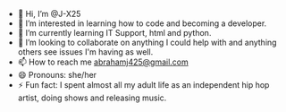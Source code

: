 - 👋 Hi, I’m @J-X25
- 👀 I’m interested in learning how to code and becoming a developer.
- 🌱 I’m currently learning IT Support, html and python.
- 💞️ I’m looking to collaborate on anything I could help with and anything others see issues I'm having as well.
- 📫 How to reach me abrahamj425@gmail.com
- 😄 Pronouns: she/her
- ⚡ Fun fact: I spent almost all my adult life as an independent hip hop artist, doing shows and releasing music.

<!---
J-X25/J-X25 is a ✨ special ✨ repository because its `README.md` (this file) appears on your GitHub profile.
You can click the Preview link to take a look at your changes.
--->
